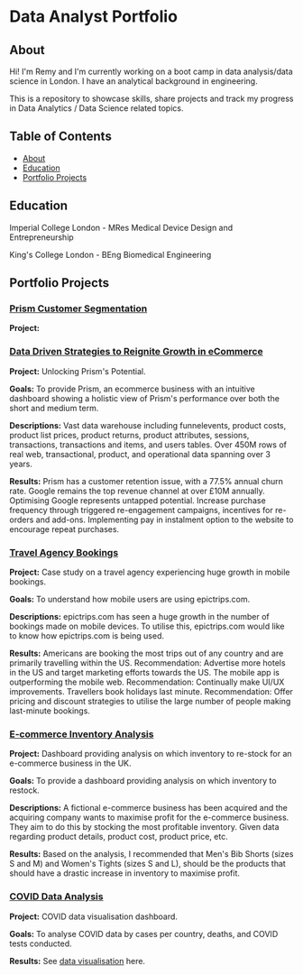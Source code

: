 # Data Analyst Portfolio
## About

Hi! I'm Remy and I'm currently working on a boot camp in data analysis/data science in London. I have an analytical background in engineering.

This is a repository to showcase skills, share projects and track my progress in Data Analytics / Data Science related topics.

## Table of Contents
- [About](https://github.com/remytr/Data_Analyst_Portfolio/blob/main/README.md#about)
- [Education](https://github.com/remytr/Data_Analyst_Portfolio/blob/main/README.md#education)
- [Portfolio Projects](https://github.com/remytr/Data_Analyst_Portfolio/blob/main/README.md#portfolio-projects)

## Education
Imperial College London - MRes Medical Device Design and Entrepreneurship

King's College London - BEng Biomedical Engineering

## Portfolio Projects
### [Prism Customer Segmentation](https://github.com/remytr/Prism-Customer-Segmentation)
**Project:**


### [Data Driven Strategies to Reignite Growth in eCommerce](https://github.com/remytr/Data-Driven-Strategies-to-Reignite-Growth-in-eCommerce)
**Project:** Unlocking Prism's Potential.

**Goals:** To provide Prism, an ecommerce business with an intuitive dashboard showing a holistic view of Prism's performance over both the short and medium term.

**Descriptions:** Vast data warehouse including funnelevents, product costs, product list prices, product returns, product attributes, sessions, transactions, transactions and items, and users tables. Over 450M rows of real web, transactional, product, and operational data spanning over 3 years.

**Results:** Prism has a customer retention issue, with a 77.5% annual churn rate. Google remains the top revenue channel at over £10M annually. Optimising Google represents untapped potential. Increase purchase frequency through triggered re-engagement campaigns, incentives for re-orders and add-ons. Implementing pay in instalment option to the website to encourage repeat purchases.

### [Travel Agency Bookings](https://github.com/remytr/Travel_Agency_Bookings)
**Project:** Case study on a travel agency experiencing huge growth in mobile bookings.

**Goals:**
To understand how mobile users are using epictrips.com.

**Descriptions:**
epictrips.com has seen a huge growth in the number of bookings made on mobile devices. To utilise this, epictrips.com would like to know how epictrips.com is being used.

**Results:**
Americans are booking the most trips out of any country and are primarily travelling within the US. Recommendation: Advertise more hotels in the US and target marketing efforts towards the US. The mobile app is outperforming the mobile web. Recommendation: Continually make UI/UX improvements. Travellers book holidays last minute. Recommendation: Offer pricing and discount strategies to utilise the large number of people making last-minute bookings.



### [E-commerce Inventory Analysis](https://github.com/remytr/Ecommerce_Products)
**Project:** Dashboard providing analysis on which inventory to re-stock for an e-commerce business in the UK.

**Goals:** To provide a dashboard providing analysis on which inventory to restock.

**Descriptions:** A fictional e-commerce business has been acquired and the acquiring company wants to maximise profit for the e-commerce business. They aim to do this by stocking the most profitable inventory. Given data regarding product details, product cost, product price, etc.

**Results:** Based on the analysis, I recommended that Men's Bib Shorts (sizes S and M) and Women's Tights (sizes S and L), should be the products that should have a drastic increase in inventory to maximise profit.

### [COVID Data Analysis](https://github.com/remytr/COVID_Analysis)
**Project:** COVID data visualisation dashboard.

**Goals:** To analyse COVID data by cases per country, deaths, and COVID tests conducted.

**Results:** See [data visualisation](https://github.com/remytr/COVID_Analysis/blob/main/Covid%20Statistics.pdf) here.

